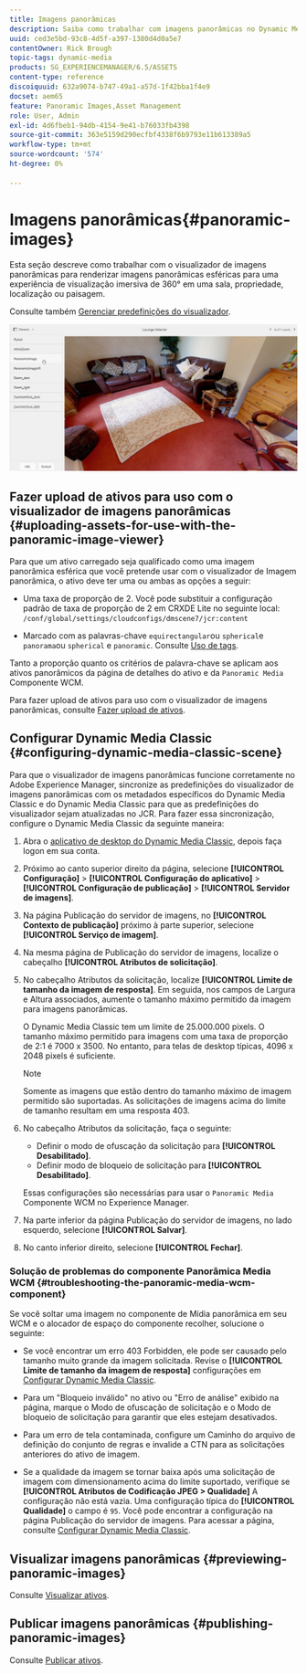 ```yaml
---
title: Imagens panorâmicas
description: Saiba como trabalhar com imagens panorâmicas no Dynamic Media.
uuid: ced3e5bd-93c8-4d5f-a397-1380d4d0a5e7
contentOwner: Rick Brough
topic-tags: dynamic-media
products: SG_EXPERIENCEMANAGER/6.5/ASSETS
content-type: reference
discoiquuid: 632a9074-b747-49a1-a57d-1f42bba1f4e9
docset: aem65
feature: Panoramic Images,Asset Management
role: User, Admin
exl-id: 4d6fbeb1-94db-4154-9e41-b76033fb4398
source-git-commit: 363e5159d290ecfbf4338f6b9793e11b613389a5
workflow-type: tm+mt
source-wordcount: '574'
ht-degree: 0%

---
```


# Imagens panorâmicas{#panoramic-images}

Esta seção descreve como trabalhar com o visualizador de imagens panorâmicas para renderizar imagens panorâmicas esféricas para uma experiência de visualização imersiva de 360° em uma sala, propriedade, localização ou paisagem.

Consulte também [Gerenciar predefinições do visualizador](/help/assets/managing-viewer-presets.md).

![panoramic-image2](assets/panoramic-image2.png)

## Fazer upload de ativos para uso com o visualizador de imagens panorâmicas {#uploading-assets-for-use-with-the-panoramic-image-viewer}

Para que um ativo carregado seja qualificado como uma imagem panorâmica esférica que você pretende usar com o visualizador de Imagem panorâmica, o ativo deve ter uma ou ambas as opções a seguir:

* Uma taxa de proporção de 2.
Você pode substituir a configuração padrão de taxa de proporção de 2 em CRXDE Lite no seguinte local:
   `/conf/global/settings/cloudconfigs/dmscene7/jcr:content`

* Marcado com as palavras-chave `equirectangular`ou `spherical`e `panorama`ou `spherical` e `panoramic`. Consulte [Uso de tags](/help/sites-authoring/tags.md).

Tanto a proporção quanto os critérios de palavra-chave se aplicam aos ativos panorâmicos da página de detalhes do ativo e da `Panoramic Media` Componente WCM.

Para fazer upload de ativos para uso com o visualizador de imagens panorâmicas, consulte [Fazer upload de ativos](/help/assets/manage-assets.md#uploading-assets).

## Configurar Dynamic Media Classic {#configuring-dynamic-media-classic-scene}

Para que o visualizador de imagens panorâmicas funcione corretamente no Adobe Experience Manager, sincronize as predefinições do visualizador de imagens panorâmicas com os metadados específicos do Dynamic Media Classic e do Dynamic Media Classic para que as predefinições do visualizador sejam atualizadas no JCR. Para fazer essa sincronização, configure o Dynamic Media Classic da seguinte maneira:

1. Abra o [aplicativo de desktop do Dynamic Media Classic](https://experienceleague.adobe.com/docs/dynamic-media-classic/using/getting-started/signing-out.html#getting-started), depois faça logon em sua conta.

1. Próximo ao canto superior direito da página, selecione **[!UICONTROL Configuração]** > **[!UICONTROL Configuração do aplicativo]** > **[!UICONTROL Configuração de publicação]** > **[!UICONTROL Servidor de imagens]**.
1. Na página Publicação do servidor de imagens, no **[!UICONTROL Contexto de publicação]** próximo à parte superior, selecione **[!UICONTROL Serviço de imagem]**.

1. Na mesma página de Publicação do servidor de imagens, localize o cabeçalho **[!UICONTROL Atributos de solicitação]**.
1. No cabeçalho Atributos da solicitação, localize **[!UICONTROL Limite de tamanho da imagem de resposta]**. Em seguida, nos campos de Largura e Altura associados, aumente o tamanho máximo permitido da imagem para imagens panorâmicas.

   O Dynamic Media Classic tem um limite de 25.000.000 pixels. O tamanho máximo permitido para imagens com uma taxa de proporção de 2:1 é 7000 x 3500. No entanto, para telas de desktop típicas, 4096 x 2048 pixels é suficiente.

   >[!NOTE]
   >
   >Somente as imagens que estão dentro do tamanho máximo de imagem permitido são suportadas. As solicitações de imagens acima do limite de tamanho resultam em uma resposta 403.

1. No cabeçalho Atributos da solicitação, faça o seguinte:

   * Definir o modo de ofuscação da solicitação para **[!UICONTROL Desabilitado]**.
   * Definir modo de bloqueio de solicitação para **[!UICONTROL Desabilitado]**.

   Essas configurações são necessárias para usar o `Panoramic Media` Componente WCM no Experience Manager.

1. Na parte inferior da página Publicação do servidor de imagens, no lado esquerdo, selecione **[!UICONTROL Salvar]**.

1. No canto inferior direito, selecione **[!UICONTROL Fechar]**.

### Solução de problemas do componente Panorâmica Media WCM {#troubleshooting-the-panoramic-media-wcm-component}

Se você soltar uma imagem no componente de Mídia panorâmica em seu WCM e o alocador de espaço do componente recolher, solucione o seguinte:

* Se você encontrar um erro 403 Forbidden, ele pode ser causado pelo tamanho muito grande da imagem solicitada. Revise o **[!UICONTROL Limite de tamanho da imagem de resposta]** configurações em [Configurar Dynamic Media Classic](/help/assets/panoramic-images.md#configuring-dynamic-media-classic-scene).

* Para um &quot;Bloqueio inválido&quot; no ativo ou &quot;Erro de análise&quot; exibido na página, marque o Modo de ofuscação de solicitação e o Modo de bloqueio de solicitação para garantir que eles estejam desativados.
* Para um erro de tela contaminada, configure um Caminho do arquivo de definição do conjunto de regras e invalide a CTN para as solicitações anteriores do ativo de imagem.
* Se a qualidade da imagem se tornar baixa após uma solicitação de imagem com dimensionamento acima do limite suportado, verifique se **[!UICONTROL Atributos de Codificação JPEG > Qualidade]** A configuração não está vazia. Uma configuração típica do **[!UICONTROL Qualidade]** o campo é `95`. Você pode encontrar a configuração na página Publicação do servidor de imagens. Para acessar a página, consulte [Configurar Dynamic Media Classic](/help/assets/panoramic-images.md#configuring-dynamic-media-classic-scene).

## Visualizar imagens panorâmicas {#previewing-panoramic-images}

Consulte [Visualizar ativos](/help/assets/previewing-assets.md).

## Publicar imagens panorâmicas {#publishing-panoramic-images}

Consulte [Publicar ativos](/help/assets/publishing-dynamicmedia-assets.md).
